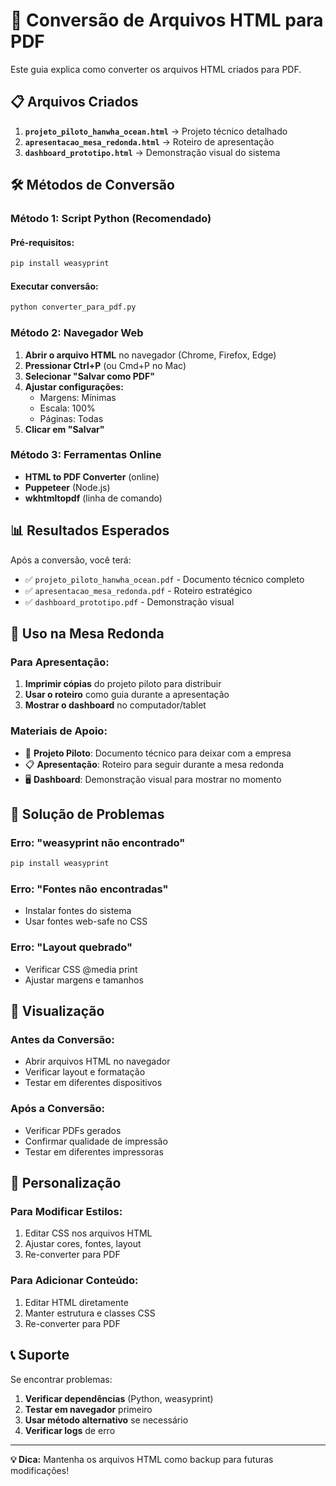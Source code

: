 # 📄 Conversão de Arquivos HTML para PDF

Este guia explica como converter os arquivos HTML criados para PDF.

## 📋 Arquivos Criados

1. **`projeto_piloto_hanwha_ocean.html`** → Projeto técnico detalhado
2. **`apresentacao_mesa_redonda.html`** → Roteiro de apresentação
3. **`dashboard_prototipo.html`** → Demonstração visual do sistema

## 🛠️ Métodos de Conversão

### Método 1: Script Python (Recomendado)

#### Pré-requisitos:
```bash
pip install weasyprint
```

#### Executar conversão:
```bash
python converter_para_pdf.py
```

### Método 2: Navegador Web

1. **Abrir o arquivo HTML** no navegador (Chrome, Firefox, Edge)
2. **Pressionar Ctrl+P** (ou Cmd+P no Mac)
3. **Selecionar "Salvar como PDF"**
4. **Ajustar configurações:**
   - Margens: Mínimas
   - Escala: 100%
   - Páginas: Todas
5. **Clicar em "Salvar"**

### Método 3: Ferramentas Online

- **HTML to PDF Converter** (online)
- **Puppeteer** (Node.js)
- **wkhtmltopdf** (linha de comando)

## 📊 Resultados Esperados

Após a conversão, você terá:

- ✅ `projeto_piloto_hanwha_ocean.pdf` - Documento técnico completo
- ✅ `apresentacao_mesa_redonda.pdf` - Roteiro estratégico
- ✅ `dashboard_prototipo.pdf` - Demonstração visual

## 🎯 Uso na Mesa Redonda

### Para Apresentação:
1. **Imprimir cópias** do projeto piloto para distribuir
2. **Usar o roteiro** como guia durante a apresentação
3. **Mostrar o dashboard** no computador/tablet

### Materiais de Apoio:
- 📄 **Projeto Piloto**: Documento técnico para deixar com a empresa
- 📋 **Apresentação**: Roteiro para seguir durante a mesa redonda
- 🖥️ **Dashboard**: Demonstração visual para mostrar no momento

## 🔧 Solução de Problemas

### Erro: "weasyprint não encontrado"
```bash
pip install weasyprint
```

### Erro: "Fontes não encontradas"
- Instalar fontes do sistema
- Usar fontes web-safe no CSS

### Erro: "Layout quebrado"
- Verificar CSS @media print
- Ajustar margens e tamanhos

## 📱 Visualização

### Antes da Conversão:
- Abrir arquivos HTML no navegador
- Verificar layout e formatação
- Testar em diferentes dispositivos

### Após a Conversão:
- Verificar PDFs gerados
- Confirmar qualidade de impressão
- Testar em diferentes impressoras

## 🎨 Personalização

### Para Modificar Estilos:
1. Editar CSS nos arquivos HTML
2. Ajustar cores, fontes, layout
3. Re-converter para PDF

### Para Adicionar Conteúdo:
1. Editar HTML diretamente
2. Manter estrutura e classes CSS
3. Re-converter para PDF

## 📞 Suporte

Se encontrar problemas:

1. **Verificar dependências** (Python, weasyprint)
2. **Testar em navegador** primeiro
3. **Usar método alternativo** se necessário
4. **Verificar logs** de erro

---

**💡 Dica:** Mantenha os arquivos HTML como backup para futuras modificações! 